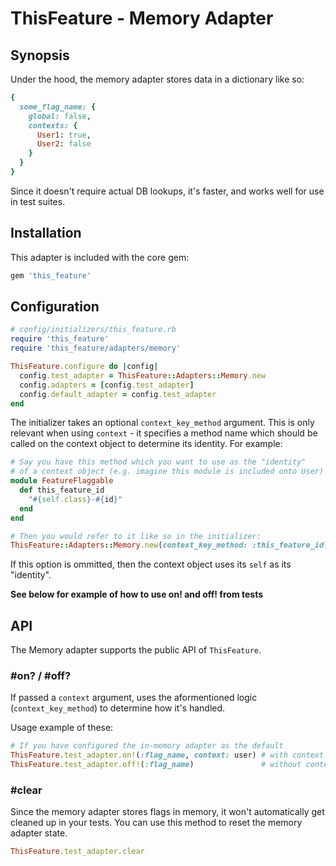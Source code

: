 # ThisFeature - Memory Adapter

## Synopsis

Under the hood, the memory adapter stores data in a dictionary like so:

```ruby
{
  some_flag_name: {
    global: false,
    contexts: {
      User1: true,
      User2: false
    }
  }
}
```

Since it doesn't require actual DB lookups, it's faster, and works well for use
in test suites.

## Installation

This adapter is included with the core gem:

```ruby
gem 'this_feature'
```

## Configuration

```ruby
# config/initializers/this_feature.rb
require 'this_feature'
require 'this_feature/adapters/memory'

ThisFeature.configure do |config|
  config.test_adapter = ThisFeature::Adapters::Memory.new
  config.adapters = [config.test_adapter]
  config.default_adapter = config.test_adapter
end
```

The initializer takes an optional `context_key_method` argument. This is only relevant when using `context` -
it specifies a method name which should be called on the context object to determine its identity.
For example:

```ruby
# Say you have this method which you want to use as the "identity"
# of a context object (e.g. imagine this module is included onto User)
module FeatureFlaggable
  def this_feature_id
    "#{self.class}-#{id}"
  end
end

# Then you would refer to it like so in the initializer:
ThisFeature::Adapters::Memory.new(context_key_method: :this_feature_id)
```

If this option is ommitted, then the context object uses its `self` as its "identity".

**See below for example of how to use on! and off! from tests**

## API

The Memory adapter supports the public API of `ThisFeature`.

### **#on? / #off?**

If passed a `context` argument, uses the aformentioned logic
(`context_key_method`) to determine how it's handled.

Usage example of these:

```ruby
# If you have configured the in-memory adapter as the default
ThisFeature.test_adapter.on!(:flag_name, context: user) # with context
ThisFeature.test_adapter.off!(:flag_name)               # without context
```

### **#clear**

Since the memory adapter stores flags in memory, it won't automatically get cleaned up in your tests. You can use this method to reset the memory adapter state.

```ruby
ThisFeature.test_adapter.clear
```
